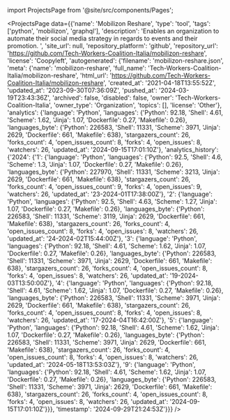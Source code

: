 
import ProjectsPage from '@site/src/components/Pages';

<ProjectsPage
    data={{'name': 'Mobilizon Reshare', 'type': 'tool', 'tags': ['python', 'mobilizon', 'graphql'], 'description': 'Enables an organization to automate their social media strategy in regards to events and their promotion. ', 'site_url': null, 'repository_platform': 'github', 'repository_url': 'https://github.com/Tech-Workers-Coalition-Italia/mobilizon-reshare', 'license': 'Coopyleft', 'autogenerated': {'filename': 'mobilizon-reshare.json', 'meta': {'name': 'mobilizon-reshare', 'full_name': 'Tech-Workers-Coalition-Italia/mobilizon-reshare', 'html_url': 'https://github.com/Tech-Workers-Coalition-Italia/mobilizon-reshare', 'created_at': '2021-04-18T13:55:52Z', 'updated_at': '2023-09-30T07:36:09Z', 'pushed_at': '2024-03-19T23:43:36Z', 'archived': false, 'disabled': false, 'owner': 'Tech-Workers-Coalition-Italia', 'owner_type': 'Organization', 'topics': [], 'license': 'Other'}, 'analytics': {'language': 'Python', 'languages': {'Python': 92.18, 'Shell': 4.61, 'Scheme': 1.62, 'Jinja': 1.07, 'Dockerfile': 0.27, 'Makefile': 0.26}, 'languages_byte': {'Python': 226583, 'Shell': 11331, 'Scheme': 3971, 'Jinja': 2629, 'Dockerfile': 661, 'Makefile': 638}, 'stargazers_count': 26, 'forks_count': 4, 'open_issues_count': 8, 'forks': 4, 'open_issues': 8, 'watchers': 26, 'updated_at': '2024-09-15T17:01:10Z'}, 'analytics_history': {'2024': {'1': {'language': 'Python', 'languages': {'Python': 92.5, 'Shell': 4.6, 'Scheme': 1.3, 'Jinja': 1.07, 'Dockerfile': 0.27, 'Makefile': 0.26}, 'languages_byte': {'Python': 227970, 'Shell': 11331, 'Scheme': 3213, 'Jinja': 2629, 'Dockerfile': 661, 'Makefile': 638}, 'stargazers_count': 26, 'forks_count': 4, 'open_issues_count': 9, 'forks': 4, 'open_issues': 9, 'watchers': 26, 'updated_at': '23-2024-01T17:38:00Z'}, '2': {'language': 'Python', 'languages': {'Python': 92.5, 'Shell': 4.63, 'Scheme': 1.27, 'Jinja': 1.07, 'Dockerfile': 0.27, 'Makefile': 0.26}, 'languages_byte': {'Python': 226583, 'Shell': 11331, 'Scheme': 3119, 'Jinja': 2629, 'Dockerfile': 661, 'Makefile': 638}, 'stargazers_count': 26, 'forks_count': 4, 'open_issues_count': 8, 'forks': 4, 'open_issues': 8, 'watchers': 26, 'updated_at': '24-2024-02T15:44:00Z'}, '3': {'language': 'Python', 'languages': {'Python': 92.18, 'Shell': 4.61, 'Scheme': 1.62, 'Jinja': 1.07, 'Dockerfile': 0.27, 'Makefile': 0.26}, 'languages_byte': {'Python': 226583, 'Shell': 11331, 'Scheme': 3971, 'Jinja': 2629, 'Dockerfile': 661, 'Makefile': 638}, 'stargazers_count': 26, 'forks_count': 4, 'open_issues_count': 8, 'forks': 4, 'open_issues': 8, 'watchers': 26, 'updated_at': '19-2024-03T13:50:00Z'}, '4': {'language': 'Python', 'languages': {'Python': 92.18, 'Shell': 4.61, 'Scheme': 1.62, 'Jinja': 1.07, 'Dockerfile': 0.27, 'Makefile': 0.26}, 'languages_byte': {'Python': 226583, 'Shell': 11331, 'Scheme': 3971, 'Jinja': 2629, 'Dockerfile': 661, 'Makefile': 638}, 'stargazers_count': 26, 'forks_count': 4, 'open_issues_count': 8, 'forks': 4, 'open_issues': 8, 'watchers': 26, 'updated_at': '17-2024-04T16:42:00Z'}, '5': {'language': 'Python', 'languages': {'Python': 92.18, 'Shell': 4.61, 'Scheme': 1.62, 'Jinja': 1.07, 'Dockerfile': 0.27, 'Makefile': 0.26}, 'languages_byte': {'Python': 226583, 'Shell': 11331, 'Scheme': 3971, 'Jinja': 2629, 'Dockerfile': 661, 'Makefile': 638}, 'stargazers_count': 26, 'forks_count': 4, 'open_issues_count': 8, 'forks': 4, 'open_issues': 8, 'watchers': 26, 'updated_at': '2024-05-18T13:53:03Z'}, '9': {'language': 'Python', 'languages': {'Python': 92.18, 'Shell': 4.61, 'Scheme': 1.62, 'Jinja': 1.07, 'Dockerfile': 0.27, 'Makefile': 0.26}, 'languages_byte': {'Python': 226583, 'Shell': 11331, 'Scheme': 3971, 'Jinja': 2629, 'Dockerfile': 661, 'Makefile': 638}, 'stargazers_count': 26, 'forks_count': 4, 'open_issues_count': 8, 'forks': 4, 'open_issues': 8, 'watchers': 26, 'updated_at': '2024-09-15T17:01:10Z'}}}, 'timestamp': '2024-09-29T21:24:53Z'}}}
/>
